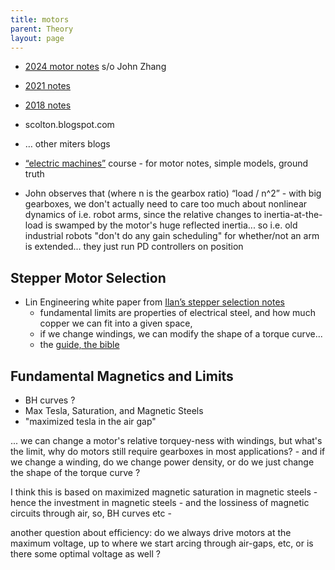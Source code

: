 ```yaml
---
title: motors
parent: Theory
layout: page
---
```


- [2024 motor notes](https://fab.cba.mit.edu/classes/865.24/topics/motors_and_actuators/index.html) s/o John Zhang 
- [2021 notes](https://fab.cba.mit.edu/classes/865.21/topics/motion/index.html)
- [2018 notes](https://fab.cba.mit.edu/classes/865.18/motion/index.html) 

- scolton.blogspot.com 
- … other miters blogs 
- [“electric machines”](https://ocw.mit.edu/courses/6-685-electric-machines-fall-2013/) course - for motor notes, simple models, ground truth 
- John observes that (where n is the gearbox ratio) “load / n^2” - with big gearboxes, we don't actually need to care too much about nonlinear dynamics of i.e. robot arms, since the relative changes to inertia-at-the-load is swamped by the motor's huge reflected inertia... so i.e. old industrial robots "don't do any gain scheduling" for whether/not an arm is extended... they just run PD controllers on position 

## Stepper Motor Selection 

- Lin Engineering white paper from [Ilan’s stepper selection notes](https://fab.cba.mit.edu/classes/865.24/topics/motors_and_actuators/SpecifyingStepperMotors.html)
  - fundamental limits are properties of electrical steel, and how much copper we can fit into a given space, 
  - if we change windings, we can modify the shape of a torque curve... 
  - the [guide, the bible](stepping-motors-a-guide-to-theory-and-practice.pdf)

## Fundamental Magnetics and Limits

- BH curves ? 
- Max Tesla, Saturation, and Magnetic Steels
- "maximized tesla in the air gap" 

... we can change a motor's relative torquey-ness with windings, but what's the limit, why do motors still require gearboxes in most applications? - and if we change a winding, do we change power density, or do we just change the shape of the torque curve ? 

I think this is based on maximized magnetic saturation in magnetic steels - hence the investment in magnetic steels - and the lossiness of magnetic circuits through air, so, BH curves etc - 

another question about efficiency: do we always drive motors at the maximum voltage, up to where we start arcing through air-gaps, etc, or is there some optimal voltage as well ? 